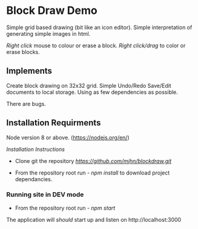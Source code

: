
# Block Draw Demo

Simple grid based drawing (bit like an icon editor). Simple interpretation of generating simple images in html.

*Right click* mouse to colour or erase a block.
*Right click/drag* to color or erase blocks.

## Implements
Create block drawing on 32x32 grid. 
Simple Undo/Redo
Save/Edit documents to local storage.
Using as few dependencies as possible.

There are bugs.

## Installation Requirments

Node version 8 or above. (https://nodejs.org/en/)

*Installation Instructions*

- Clone git the repository *https://github.com/mjhn/blockdraw.git*

- From the repository root run - *npm install* to download project dependancies.

### Running site in DEV mode

- From the repository root run - *npm start*

The application will *should* start up and listen on http://localhost:3000